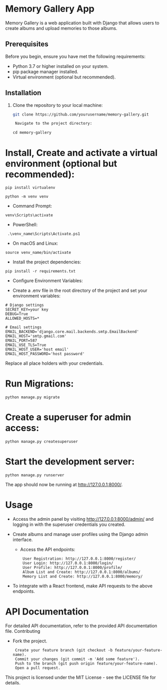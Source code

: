 # Memory Gallery App

Memory Gallery is a web application built with Django that allows users to create albums and upload memories to those albums.

## Prerequisites

Before you begin, ensure you have met the following requirements:

- Python 3.7 or higher installed on your system.
- pip package manager installed.
- Virtual environment (optional but recommended).

## Installation

1. Clone the repository to your local machine:

   ```bash
   git clone https://github.com/yourusername/memory-gallery.git

    Navigate to the project directory:
   ```
   ```
   cd memory-gallery
   ```

# Install, Create and activate a virtual environment (optional but recommended):
```
pip install virtualenv
```
```
python -m venv venv
```
- Command Prompt:
```
venv\Scripts\activate
```
- PowerShell:
```
 .\venv_name\Scripts\Activate.ps1
```
- On macOS and Linux:
```
source venv_name/bin/activate
```

- Install the project dependencies:
```
pip install -r requirements.txt
```

- Configure Environment Variables:

- Create a .env file in the root directory of the project and set your environment variables:
```
# Django settings
SECRET_KEY=your key
DEBUG=True
ALLOWED_HOSTS=*

# Email settings
EMAIL_BACKEND='django.core.mail.backends.smtp.EmailBackend'
EMAIL_HOST='smtp.gmail.com'
EMAIL_PORT=587
EMAIL_USE_TLS=True
EMAIL_HOST_USER='host email'
EMAIL_HOST_PASSWORD='host password'
```
 Replace all place holders with your credentials.

# Run Migrations:
```
python manage.py migrate
```
# Create a superuser for admin access:
```
python manage.py createsuperuser
```
# Start the development server:
```
python manage.py runserver
```
The app should now be running at http://127.0.0.1:8000/.

# Usage

 - Access the admin panel by visiting http://127.0.0.1:8000/admin/ and logging in with the superuser credentials you created.

 - Create albums and manage user profiles using the Django admin interface.

    - Access the API endpoints:
       ```
        User Registration: http://127.0.0.1:8000/register/
        User Login: http://127.0.0.1:8000/login/
        User Profile: http://127.0.0.1:8000/profile/
        Album List and Create: http://127.0.0.1:8000/albums/
        Memory List and Create: http://127.0.0.1:8000/memory/
       ```
  - To integrate with a React frontend, make API requests to the above endpoints.

# API Documentation
For detailed API documentation, refer to the provided API documentation file.
Contributing
    
- Fork the project.
   ```
    Create your feature branch (git checkout -b feature/your-feature-name).
    Commit your changes (git commit -m 'Add some feature').
    Push to the branch (git push origin feature/your-feature-name).
    Open a pull request.
   ```
This project is licensed under the MIT License - see the LICENSE file for details.
